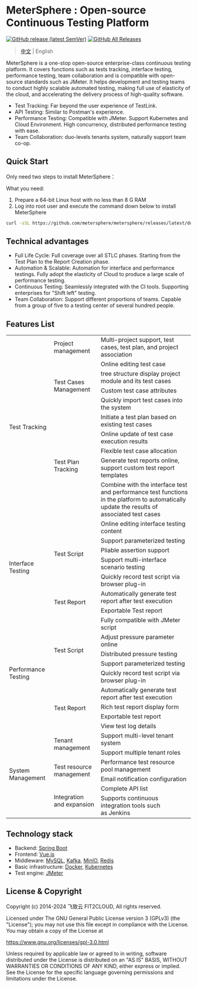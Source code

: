 # MeterSphere : Open-source Continuous Testing Platform

[![GitHub release (latest SemVer)](https://img.shields.io/github/v/release/metersphere/metersphere)](https://github.com/metersphere/metersphere/releases/latest)
[![GitHub All Releases](https://img.shields.io/github/downloads/metersphere/metersphere/total)](https://github.com/metersphere/metersphere/releases)

> [中文](README.md) | English

MeterSphere is a one-stop open-source enterprise-class continuous testing platform. It covers functions such as tests tracking, interface testing, performance testing, team collaboration and is compatible with open-source standards such as JMeter. It helps development and testing teams to conduct highly scalable automated testing, making full use of elasticity of the cloud, and accelerating the delivery process of high-quality software.

-   Test Tracking: Far beyond the user experience of TestLink.
-   API Testing: Similar to Postman's experience.
-   Performance Testing: Compatible with JMeter. Support Kubernetes and Cloud Environment. High concurrency, distributed performance testing with ease.
-   Team Collaboration: duo-levels tenants system, naturally support team co-op.

## Quick Start

Only need two steps to install MeterSphere：

What you need:
1.  Prepare a 64-bit Linux host with no less than 8 G RAM
2.  Log into root user and execute the command down below to install MeterSphere

```sh
curl -sSL https://github.com/metersphere/metersphere/releases/latest/download/quick_start.sh | sh
```

## Technical advantages

-   Full Life Cycle: Full coverage over all STLC phases. Starting from the Test Plan to the Report Creation phase.
-   Automation & Scalable: Automation for interface and performance testings. Fully adopt the elasticity of Cloud to produce a large scale of performance testing.
-   Continuous Testing: Seamlessly integrated with the CI tools. Supporting enterprises for "Shift left" testing.
-   Team Collaboration: Support different proportions of teams. Capable from a group of five to a testing center of several hundred people.

## Features List

<table>
    <tbody>
        <tr>
            <td rowspan="10">Test Tracking</td>
            <td>Project management</td>
            <td>Multi-project support, test cases, test plan, and project association</td>
        </tr>
        <tr>
            <td rowspan="4">Test Cases Management</td>
            <td>Online editing test case</td>
        </tr>
        <tr>
            <td>tree structure display project module and its test cases</td>
        </tr>
        <tr>
            <td>Custom test case attributes</td>
        </tr>
        <tr>
            <td>Quickly import test cases into the system</td>
        </tr>
        <tr>
            <td rowspan="5">Test Plan Tracking</td>
            <td>Initiate a test plan based on existing test cases</td>
        </tr>
        <tr>
            <td>Online update of test case execution results</td>
        </tr>
        <tr>
            <td>Flexible test case allocation</td>
        </tr>
        <tr>
            <td>Generate test reports online, support custom test report templates</td>
        </tr>
        <tr>
            <td>Combine with the interface test and performance test functions in the platform to automatically update the results of associated test cases</td>
        </tr>
        <tr>
            <td rowspan="7">Interface Testing</td>
            <td rowspan="5">Test Script</td>
            <td>Online editing interface testing content</td>
        </tr>
        <tr>
            <td>Support parameterized testing</td>
        </tr>
        <tr>
            <td>Pliable assertion support</td>
        </tr>
        <tr>
            <td>Support multi-interface scenario testing</td>
        </tr>
        <tr>
            <td>Quickly record test script via browser plug-in</td>
        </tr>
        <tr>
            <td rowspan="2">Test Report</td>
            <td>Automatically generate test report after test execution</td>
        </tr>
        <tr>
            <td>Exportable Test report</td>
        </tr>
        <tr>
            <td rowspan="9">Performance Testing</td>
            <td rowspan="5">Test Script</td>
            <td>Fully compatible with JMeter script</td>
        </tr>
        <tr>
            <td>Adjust pressure parameter online</td>
        </tr>
        <tr>
            <td>Distributed pressure testing</td>
        </tr>
        <tr>
            <td>Support parameterized testing</td>
        </tr>
        <tr>
            <td>Quickly record test script via browser plug-in</td>
        </tr>
        <tr>
            <td rowspan="4">Test Report</td>
            <td>Automatically generate test report after test execution</td>
        </tr>
        <tr>
            <td>Rich test report display form</td>
        </tr>
        <tr>
            <td>Exportable test report</td>
        </tr>
        <tr>
            <td>View test log details</td>
        </tr>
        <tr>
            <td rowspan="6">System Management</td>
            <td rowspan="2">Tenant management</td>
            <td>Support multi-level tenant system</td>
        </tr>
        <tr>
            <td>Support multiple tenant roles</td>
        </tr>
        <tr>
            <td rowspan="2">Test resource management</td>
            <td>Performance test resource pool management</td>
        </tr>
        <tr>
            <td>Email notification configuration</td>
        </tr>
        <tr>
            <td rowspan="2">Integration and expansion</td>
            <td>Complete&nbsp;API&nbsp;list</td>
        </tr>
        <tr>
            <td>Supports continuous integration tools such as&nbsp;Jenkins&nbsp;</td>
        </tr>
    </tbody>
</table>

## Technology stack

-   Backend: [Spring Boot](https://www.tutorialspoint.com/spring_boot/spring_boot_introduction.htm)
-   Frontend: [Vue.js](https://vuejs.org/)
-   Middleware: [MySQL](https://www.mysql.com/), [Kafka](https://kafka.apache.org/), [MinIO](https://min.io/), [Redis](https://redis.com/)
-   Basic infrastructure: [Docker](https://www.docker.com/), [Kubernetes](https://kubernetes.io/)
-   Test engine: [JMeter](https://jmeter.apache.org/)

## License & Copyright

Copyright (c) 2014-2024 飞致云 FIT2CLOUD, All rights reserved.

Licensed under The GNU General Public License version 3 (GPLv3)  (the "License"); you may not use this file except in compliance with the License. You may obtain a copy of the License at

https://www.gnu.org/licenses/gpl-3.0.html

Unless required by applicable law or agreed to in writing, software distributed under the License is distributed on an "AS IS" BASIS, WITHOUT WARRANTIES OR CONDITIONS OF ANY KIND, either express or implied. See the License for the specific language governing permissions and limitations under the License.
